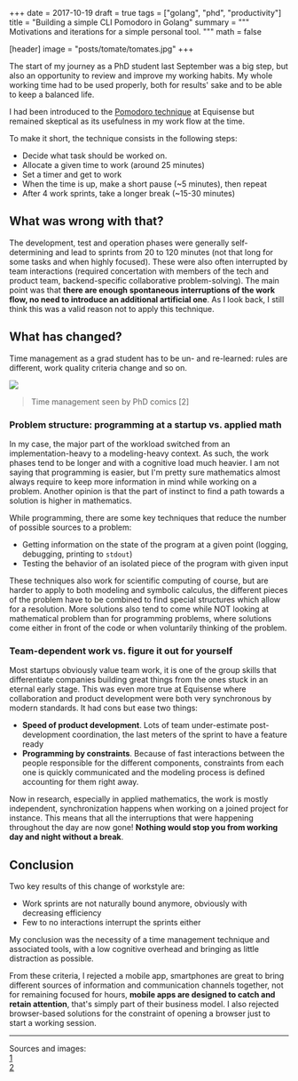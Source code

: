 +++
date = 2017-10-19
draft = true
tags = ["golang", "phd", "productivity"]
title = "Building a simple CLI Pomodoro in Golang"
summary = """
Motivations and iterations for a simple personal tool.
"""
math = false

[header]
image = "posts/tomate/tomates.jpg"
+++

The start of my journey as a PhD student last September was a big step, but
also an opportunity to review and improve my working habits. My whole working
time had to be used properly, both for results' sake and to be able to keep
a balanced life.  

I had been introduced to the [Pomodoro technique](https://en.wikipedia.org/wiki/Pomodoro_Technique)
at Equisense but remained skeptical as its usefulness in my work flow at the time.

To make it short, the technique consists in the following steps:
  
- Decide what task should be worked on.  
- Allocate a given time to work (around 25 minutes)  
- Set a timer and get to work  
- When the time is up, make a short pause (~5 minutes), then repeat  
- After 4 work sprints, take a longer break (~15-30 minutes)  

  
## What was wrong with that?  

The development, test and operation phases were generally self-determining
and lead to sprints from 20 to 120 minutes (not that long for some tasks and
when highly focused). These were also often interrupted by team interactions
(required concertation with members of the tech and product team,
backend-specific collaborative problem-solving). The main point was that
**there are enough spontaneous interruptions of the work flow, no need to
introduce an additional artificial one**. As I look back, I still think this
was a valid reason not to apply this technique.

## What has changed?

Time management as a grad student has to be un- and re-learned: 
rules are different, work quality criteria change and so on.

![](/img/posts/tomate/phd_time.gif)  
  
> Time management seen by PhD comics [2]
  
### Problem structure: programming at a startup vs. applied math

In my case, the major part of the workload switched from an 
implementation-heavy to a modeling-heavy context. As such,
the work phases tend to be longer and with a cognitive 
load much heavier. I am not saying that programming is 
easier, but I'm pretty sure mathematics almost always
require to keep more information in mind while working
on a problem. Another opinion is that the part of 
instinct to find a path towards a solution is higher
in mathematics.  

While programming, there are some key techniques that 
reduce the number of possible sources to a problem:

- Getting information on the state of the program at a given point (logging, debugging, printing to `stdout`)  
- Testing the behavior of an isolated piece of the program with given input  

These techniques also work for scientific computing of course, but are
harder to apply to both modeling and symbolic calculus, the different
pieces of the problem have to be combined to find special structures
which allow for a resolution. More solutions also tend to come
while NOT looking at mathematical problem than for programming 
problems, where solutions come either in front of the code or when
voluntarily thinking of the problem.

### Team-dependent work vs. figure it out for yourself

Most startups obviously value team work, it is one of the 
group skills that differentiate companies building great 
things from the ones stuck in an eternal early stage.
This was even more true at Equisense where collaboration 
and product development were both very synchronous by 
modern standards. It had cons but ease two things:

* **Speed of product development**. Lots of team under-estimate post-development coordination, the last meters of the sprint to have a feature ready
* **Programming by constraints**. Because of fast interactions between the people responsible for the different components, constraints from each one is quickly communicated and the modeling process is defined accounting for them right away.

Now in research, especially in applied mathematics, the work is 
mostly independent, synchronization happens when working 
on a joined project for instance. This means that all the 
interruptions that were happening throughout the day are 
now gone! 
**Nothing would stop you from working day and night without a break**.

## Conclusion

Two key results of this change of workstyle are:

* Work sprints are not naturally bound anymore, obviously with decreasing efficiency
* Few to no interactions interrupt the sprints either

My conclusion was the necessity of a time management technique
and associated tools, with a low cognitive overhead and bringing
as little distraction as possible.  

From these criteria, I rejected a mobile app, 
smartphones are great to bring different sources
of information and communication channels together,
not for remaining focused for hours,
**mobile apps are designed to catch and retain attention**, 
that's simply part of their business model. I also rejected
browser-based solutions for the constraint of opening a
browser just to start a working session.


-------

Sources and images:  
[1](https://pixabay.com/en/tomatoes-vegetables-red-delicious-73913)  
[2](http://substance-en.etsmtl.ca/wp-content/uploads/2014/09/2.gif)

